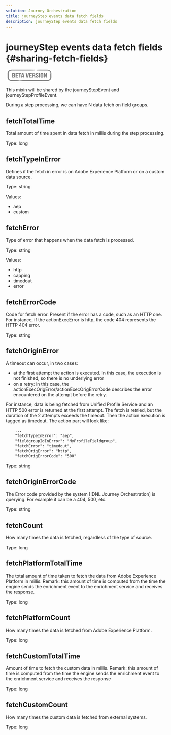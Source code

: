 ```yaml
---
solution: Journey Orchestration
title: journeyStep events data fetch fields
description: journeyStep events data fetch fields
---
```

# journeyStep events data fetch fields {#sharing-fetch-fields}

![](../assets/do-not-localize/badge.png)

This mixin will be shared by the journeyStepEvent and journeyStepProfileEvent.

During a step processing, we can have N data fetch on field groups.

## fetchTotalTime 

Total amount of time spent in data fetch in millis during the step processing.

Type: long

## fetchTypeInError

Defines if the fetch in error is on Adobe Experience Platform or on a custom data source.

Type: string

Values: 
* aep
* custom
  
## fetchError

Type of error that happens when the data fetch is processed.

Type: string

Values: 
* http
* capping
* timedout
* error
  
## fetchErrorCode  
  
Code for fetch error. Present if the error has a code, such as an HTTP one. For instance, if the actionExecError is http, the code 404 represents the HTTP 404 error.

Type: string

## fetchOriginError
  
A timeout can occur, in two cases:

* at the first attempt the action is executed. In this case, the execution is not finished, so there is no underlying error
* on a retry: in this case, the actionExecOrigError/actionExecOrigErrorCode describes the error encountered on the attempt before the retry.

For instance, data is being fetched from Unified Profile Service and an HTTP 500 error is returned at the first attempt. The fetch is retried, but the duration of the 2 attempts exceeds the timeout. Then the action execution is tagged as timedout. The action part will look like:

```
    ...
    "fetchTypeInError": "aep",
    "fieldgroupIdInError": "MyProfileFieldgroup",
    "fetchError": "timedout",
    "fetchOrigError": "http",
    "fetchOrigErrorCode": "500"
```

Type: string

## fetchOriginErrorCode

The Error code provided by the system [!DNL Journey Orchestration] is querying. For example it can be a 404, 500, etc.

Type: string
  
## fetchCount

How many times the data is fetched, regardless of the type of source.

Type: long

## fetchPlatformTotalTime

The total amount of time taken to fetch the data from Adobe Experience Platform in millis. Remark: this amount of time is computed from the time the engine sends the enrichment event to the enrichment service and receives the response.

Type: long

## fetchPlatformCount

How many times the data is fetched from Adobe Experience Platform.

Type: long

## fetchCustomTotalTime

Amount of time to fetch the custom data in millis. Remark: this amount of time is computed from the time the engine sends the enrichment event to the enrichment service and receives the response

Type: long

## fetchCustomCount

How many times the custom data is fetched from external systems.

Type: long
